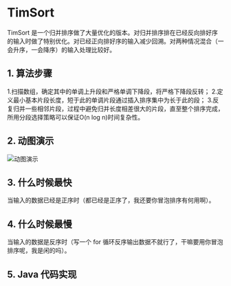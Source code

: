 # TimSort

TimSort 是一个归并排序做了大量优化的版本。对归并排序排在已经反向排好序的输入时做了特别优化。对已经正向排好序的输入减少回溯。对两种情况混合（一会升序，一会降序）的输入处理比较好。


## 1. 算法步骤

1.扫描数组，确定其中的单调上升段和严格单调下降段，将严格下降段反转；
2.定义最小基本片段长度，短于此的单调片段通过插入排序集中为长于此的段；
3.反复归并一些相邻片段，过程中避免归并长度相差很大的片段，直至整个排序完成，所用分段选择策略可以保证O(n log n)时间复杂性。

## 2. 动图演示

![动图演示](res/TimSort.gif)


## 3. 什么时候最快

当输入的数据已经是正序时（都已经是正序了，我还要你冒泡排序有何用啊）。


## 4. 什么时候最慢

当输入的数据是反序时（写一个 for 循环反序输出数据不就行了，干嘛要用你冒泡排序呢，我是闲的吗）。


## 5. Java 代码实现

```java

```
